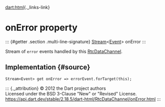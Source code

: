 [dart:html](../../dart-html/dart-html-library){._links-link}

onError property
================

::: {#getter .section .multi-line-signature}
[Stream](../../dart-async/stream-class)\<[Event](../event-class)\>
onError
:::

Stream of `error` events handled by this
[RtcDataChannel](../rtcdatachannel-class).

Implementation {#source}
--------------

``` {.language-dart data-language="dart"}
Stream<Event> get onError => errorEvent.forTarget(this);
```

::: {._attribution}
© 2012 the Dart project authors\
Licensed under the BSD 3-Clause \"New\" or \"Revised\" License.\
<https://api.dart.dev/stable/2.18.5/dart-html/RtcDataChannel/onError.html>
:::
